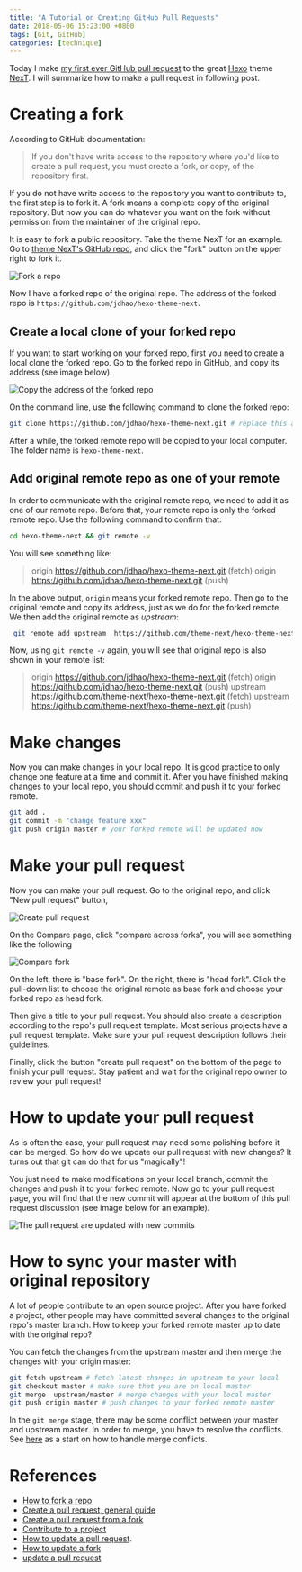 ```yaml
---
title: "A Tutorial on Creating GitHub Pull Requests"
date: 2018-05-06 15:23:00 +0800
tags: [Git, GitHub]
categories: [technique]
---
```


Today I make [my first ever GitHub pull request](https://github.com/theme-next/hexo-theme-next/pull/275)
to the great [Hexo](https://github.com/hexojs/hexo) theme [NexT](https://github.com/theme-next/hexo-theme-next).
I will summarize how to make a pull request in following post.

<!-- more -->

# Creating a fork

According to GitHub documentation:

> If you don't have write access to the repository where you'd like to create a
pull request, you must create a fork, or copy, of the repository first.

If you do not have write access to the repository you want to contribute to,
the first step is to fork it. A fork means a complete copy of the original
repository. But now you can do whatever you want on the fork without permission
from the maintainer of the original repo.

It is easy to fork a public repository. Take the theme NexT for an example. Go
to [theme NexT's GitHub repo](https://github.com/theme-next/hexo-theme-next),
and click the "fork" button on the upper right to fork it.

<img src="https://blog-resource-1257868508.file.myqcloud.com/18-5-6/84931782.jpg"
         title="Fork a repo"
         style="float: middle;">

Now I have a forked repo of the original repo. The address of the forked repo
is `https://github.com/jdhao/hexo-theme-next`.

## Create a local clone of your forked repo

If you want to start working on your forked repo, first you need to create a
local clone the forked repo. Go to the forked repo in GitHub, and copy its
address (see image below).

<img src="https://blog-resource-1257868508.file.myqcloud.com/18-5-6/76914420.jpg"
         title="Copy the address of the forked repo"
         style="float: middle;">

On the command line, use the following command to clone the forked repo:

```sh
git clone https://github.com/jdhao/hexo-theme-next.git # replace this address with your actual address
```

After a while, the forked remote repo will be copied to your local computer.
The folder name is `hexo-theme-next`.

## Add original remote repo as one of your remote

In order to communicate with the original remote repo, we need to add it as one
of our remote repo. Before that, your remote repo is only the forked remote
repo. Use the following command to confirm that:

```sh
cd hexo-theme-next && git remote -v
```

You will see something like:

>origin  https://github.com/jdhao/hexo-theme-next.git (fetch)
>origin  https://github.com/jdhao/hexo-theme-next.git (push)

In the above output, `origin` means your forked remote repo. Then go to the
original remote and copy its address, just as we do for the forked remote. We
then add the original remote as *upstream*:

```sh
 git remote add upstream  https://github.com/theme-next/hexo-theme-next.git
```

Now, using `git remote -v` again, you will see that original repo is also shown
in your remote list:

> origin  https://github.com/jdhao/hexo-theme-next.git (fetch)
> origin  https://github.com/jdhao/hexo-theme-next.git (push)
> upstream        https://github.com/theme-next/hexo-theme-next.git (fetch)
> upstream        https://github.com/theme-next/hexo-theme-next.git (push)

# Make changes

Now you can make changes in your local repo. It is good practice to only change
one feature at a time and commit it. After you have finished making changes to
your local repo, you should commit and push it to your forked remote.

```sh
git add .
git commit -m "change feature xxx"
git push origin master # your forked remote will be updated now
```

# Make your pull request

Now you can make your pull request. Go to the original repo, and click "New
pull request" button,

<img src="https://blog-resource-1257868508.file.myqcloud.com/18-5-6/52775499.jpg"
         title="Create pull request"
         style="float: middle;">

On the Compare page, click "compare across forks", you will see something like
the following

<img src="https://blog-resource-1257868508.file.myqcloud.com/18-5-6/2016217.jpg"
         title="Compare fork"
         style="float: middle;">

On the left, there is "base fork". On the right, there is "head fork". Click
the pull-down list to choose the original remote as base fork and choose your
forked repo as head fork.

Then give a title to your pull request. You should also create a description
according to the repo's pull request template. Most serious projects have a
pull request template. Make sure your pull request description follows their
guidelines.

Finally, click the button "create pull request" on the bottom of the page to
finish your pull request. Stay patient and wait for the original repo owner to
review your pull request!

# How to update your pull request

As is often the case, your pull request may need some polishing before it can
be merged. So how do we update our pull request with new changes? It turns out
that git can do that for us "magically"!

You just need to make modifications on your local branch, commit the changes
and push it to your forked remote. Now go to your pull request page, you will
find that the new commit will appear at the bottom of this pull request
discussion (see image below for an example).

<img src="https://blog-resource-1257868508.file.myqcloud.com/18-5-9/97610550.jpg"
         title="The pull request are updated with new commits"
         style="float: middle;">

# How to sync your master with original repository

A lot of people contribute to an open source project. After you have forked a
project, other people may have committed several changes to the original repo's
master branch. How to keep your forked remote master up to date with the
original repo?

You can fetch the changes from the upstream master and then merge the changes
with your origin master:

```bash
git fetch upstream # fetch latest changes in upstream to your local
git checkout master # make sure that you are on local master
git merge  upstream/master # merge changes with your local master
git push origin master # push changes to your forked remote master
```

In the `git merge` stage, there may be some conflict between your master and
upstream master. In order to merge, you have to resolve the conflicts. See
[here](https://help.github.com/articles/resolving-a-merge-conflict-using-the-command-line/) as a start on how to handle merge conflicts.

# References

+ [How to fork a repo](https://help.github.com/articles/fork-a-repo/#platform-windows)
+ [Create a pull request, general guide](https://help.github.com/articles/creating-a-pull-request/#)
+ [Create a pull request from a fork](https://help.github.com/articles/creating-a-pull-request-from-a-fork/)
+ [Contribute to a project](https://git-scm.com/book/en/v2/GitHub-Contributing-to-a-Project)
+ [How to update a pull request](https://stackoverflow.com/q/9790448/6064933).
+ [How to update a fork](https://stackoverflow.com/a/7244456/6064933)
+ [update a pull request](https://stackoverflow.com/a/15055649/6064933)
